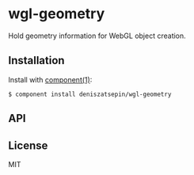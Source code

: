 
# wgl-geometry

  Hold geometry information for WebGL object creation.

## Installation

  Install with [component(1)](http://component.io):

    $ component install deniszatsepin/wgl-geometry

## API



## License

  MIT
